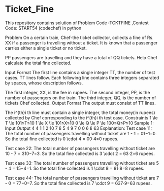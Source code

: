 # Ticket_Fine
This repository contains solution of Problem Code :TCKTFINE ,Contest Code: START54 (codechef) in python



  Problem
On a certain train, Chef-the ticket collector, collects a fine of Rs. XX if a passenger is travelling without a ticket. It is known that a passenger carries either a single ticket or no ticket.

PP passengers are travelling and they have a total of QQ tickets. Help Chef calculate the total fine collected.

Input Format
The first line contains a single integer TT, the number of test cases. TT lines follow. Each following line contains three integers separated by spaces, whose description follows.

The first integer, XX, is the fee in rupees.
The second integer, PP, is the number of passengers on the train.
The third integer, QQ, is the number of tickets Chef collected.
Output Format
The output must consist of TT lines.

The i^{th}i 
th
  line must contain a single integer, the total money(in rupees) collected by Chef corresponding to the i^{th}i 
th
  test case.
Constraints
1 \le T \le 101≤T≤10
1 \le X \le 101≤X≤10
0 \le Q \le P \le 100≤Q≤P≤10
Sample 1:
Input
Output
4
4 1 1
2 10 7
8 5 4
9 7 0
0
6
8
63
Explanation:
Test case 11: The total number of passengers travelling without ticket are 1 - 1 = 01−1=0. So the total fine collected is 0 \cdot 4 = 00⋅4=0 rupees.

Test case 22: The total number of passengers travelling without ticket are 10 - 7 = 310−7=3. So the total fine collected is 3 \cdot 2 = 63⋅2=6 rupees.

Test case 33: The total number of passengers travelling without ticket are 5 - 4 = 15−4=1. So the total fine collected is 1 \cdot 8 = 81⋅8=8 rupees.

Test case 44: The total number of passengers travelling without ticket are 7 - 0 = 77−0=7. So the total fine collected is 7 \cdot 9 = 637⋅9=63 rupees.
